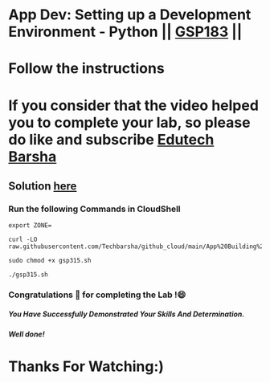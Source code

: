 # App Dev: Setting up a Development Environment - Python || [GSP183](https://www.cloudskillsboost.google/focuses/10379?parent=catalog) ||
# Follow the instructions

# If you consider that the video helped you to complete your lab, so please do like and subscribe [Edutech Barsha](https://www.youtube.com/@edutechbarsha)
## Solution [here](https://youtu.be/B_yaZVAnMSA)

### Run the following Commands in CloudShell
```
export ZONE=
```
```
curl -LO raw.githubusercontent.com/Techbarsha/github_cloud/main/App%20Building%20with%20AppSheet%3A%20Challenge%20Lab/gsp315.sh

sudo chmod +x gsp315.sh

./gsp315.sh
```
### Congratulations 🎉 for completing the Lab !😄

##### *You Have Successfully Demonstrated Your Skills And Determination.*

#### *Well done!*

# Thanks For Watching:)
